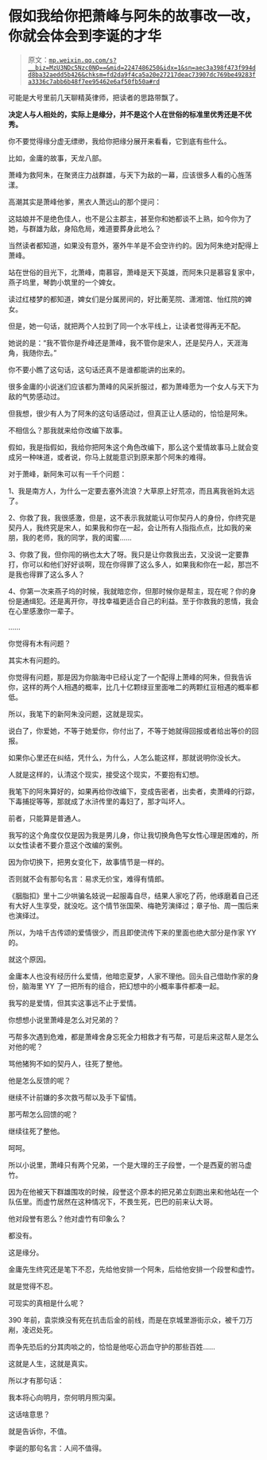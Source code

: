 # 假如我给你把萧峰与阿朱的故事改一改，你就会体会到李诞的才华

> 原文：[`mp.weixin.qq.com/s?__biz=MzU3NDc5Nzc0NQ==&mid=2247486250&idx=1&sn=aec3a398f473f994dd8ba32aedd5b426&chksm=fd2da9f4ca5a20e27217deac73907dc769be49283fa3336c7abb6b48f7ee95462e6af50fb50a#rd`](http://mp.weixin.qq.com/s?__biz=MzU3NDc5Nzc0NQ==&mid=2247486250&idx=1&sn=aec3a398f473f994dd8ba32aedd5b426&chksm=fd2da9f4ca5a20e27217deac73907dc769be49283fa3336c7abb6b48f7ee95462e6af50fb50a#rd)

可能是大号里前几天聊精英律师，把读者的思路带飘了。

**决定人与人相处的，实际上是缘分，并不是这个人在世俗的标准里优秀还是不优秀。**

你不要觉得缘分虚无缥缈，我给你把缘分展开来看看，它到底有些什么。

比如，金庸的故事，天龙八部。

萧峰为救阿朱，在聚贤庄力战群雄，与天下为敌的一幕，应该很多人看的心旌荡漾。

高潮其实是萧峰他爹，黑衣人萧远山的那个提问：

这姑娘并不是绝色佳人，也不是公主郡主，甚至你和她都谈不上熟，如今你为了她，与群雄为敌，身陷危局，难道要葬身此地么？

当然读者都知道，如果没有意外，塞外牛羊是不会空许约的。因为阿朱绝对配得上萧峰。

站在世俗的目光下，北萧峰，南慕容，萧峰是天下英雄，而阿朱只是慕容复家中，燕子坞里，琴韵小筑里的一个婢女。

读过红楼梦的都知道，婢女们是分属房间的，好比蘅芜院、潇湘馆、怡红院的婢女。

但是，她一句话，就把两个人拉到了同一个水平线上，让读者觉得再无不配。

她说的是：“我不管你是乔峰还是萧峰，我不管你是宋人，还是契丹人，天涯海角，我随你去。”

你不要小瞧了这句话，这句话还真不是谁都能讲的出来的。

很多金庸的小说迷们应该都为萧峰的风采折服过，都为萧峰愿为一个女人与天下为敌的气势感动过。

但我想，很少有人为了阿朱的这句话感动过，但真正让人感动的，恰恰是阿朱。

不相信么？那我就来给你改编下故事。

假如，我是指假如，我给你把阿朱这个角色改编下，那么这个爱情故事马上就会变成另一种味道，或者说，你马上就能意识到原来那个阿朱的难得。

对于萧峰，新阿朱可以有一千个问题：

1、我是南方人，为什么一定要去塞外流浪？大草原上好荒凉，而且离我爸妈太远了。

2、你救了我，我很感激，但是，这不表示我就能认可你契丹人的身份，你终究是契丹人，我终究是宋人，如果我和你在一起，会让所有人指指点点，比如我的亲朋，我的老师，我的同学，我的闺蜜......

3、你救了我，但你闯的祸也太大了呀。我只是让你救我出去，又没说一定要靠打，你可以和他们好好谈啊，现在你得罪了这么多人，如果我和你在一起，那岂不是我也得罪了这么多人？

4、你第一次来燕子坞的时候，我就暗恋你，但那时候你是帮主，现在呢？你的身份是通缉犯。还是离开你，寻找幸福更适合自己的利益。至于你救我的恩情，我会在心里感激你一辈子。

......

你觉得有木有问题？

其实木有问题的。

你觉得有问题，那是因为你脑海中已经认定了一个配得上萧峰的阿朱，但我告诉你，这样的两个人相遇的概率，比几十亿颗绿豆里面唯二的两颗红豆相遇的概率都低。

所以，我笔下的新阿朱没问题，这就是现实。

说白了，你爱她，不等于她爱你，你付出了，不等于她就得回报或者给出等价的回报。

如果你心里还在纠结，凭什么，为什么，人怎么能这样，那就说明你没长大。

人就是这样的，认清这个现实，接受这个现实，不要抱有幻想。

我笔下的阿朱算好的，如果再给你改编下，变成告密者，出卖者，卖萧峰的行踪，下毒捕捉等等，那就成了水浒传里的毒妇了，那才叫坏人。

前者，只能算是普通人。

我写的这个角度仅仅是因为我是男儿身，你让我切换角色写女性心理是困难的，所以女性读者不要介意这个改编的案例。

因为你切换下，把男女变化下，故事情节是一样的。

否则就不会有那句名言：易求无价宝，难得有情郎。

《胭脂扣》里十二少哄骗名妓说一起服毒自尽，结果人家吃了药，他琢磨着自己还有大好人生享受，就没吃。这个情节张国荣、梅艳芳演绎过；章子怡、周一围后来也演绎过。

所以，为啥千古传颂的爱情很少，而且即使流传下来的里面也绝大部分是作家 YY 的。

就这个原因。

金庸本人也没有经历什么爱情，他暗恋夏梦，人家不理他。回头自己借助作家的身份，脑海里 YY 了一把所有的组合，把幻想中的小概率事件都凑一起。

我写的是爱情，但其实这事远不止于爱情。

你想想小说里萧峰是怎么对兄弟的？

丐帮多次遇到危难，都是萧峰舍身忘死全力相救才有丐帮，可是后来这帮人是怎么对他的呢？

骂他猪狗不如的契丹人，往死了整他。

他是怎么反馈的呢？

继续不计前嫌的多次救丐帮以及手下留情。

那丐帮怎么回馈的呢？

继续往死了整他。

呵呵。

所以小说里，萧峰只有两个兄弟，一个是大理的王子段誉，一个是西夏的驸马虚竹。

因为在他被天下群雄围攻的时候，段誉这个原本的把兄弟立刻跑出来和他站在一个队伍里。而虚竹居然在这种情况下，不畏生死，巴巴的前来认大哥。

他对段誉有恩么？他对虚竹有印象么？

都没有。

这是缘分。

金庸先生终究还是笔下不忍，先给他安排一个阿朱，后给他安排一个段誉和虚竹。

就是觉得不忍。

可现实的真相是什么呢？

390 年前，袁崇焕没有死在抗击后金的前线，而是在京城里游街示众，被千刀万剐，凌迟处死。

而争先恐后的分其肉啖之的，恰恰是他呕心沥血守护的那些百姓......

这就是人生，这就是真实。

所以才有那句话：

我本将心向明月，奈何明月照沟渠。

这话啥意思？

就是告诉你，不值。

李诞的那句名言：人间不值得。